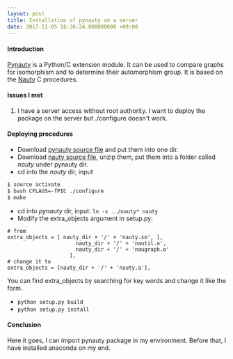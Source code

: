 ```yaml
---
layout: post
title: Installation of pynauty on a server
date: 2017-11-05 16:36:24.000000000 +09:00
---
```


#### Introduction

[Pynauty](https://web.cs.dal.ca/~peter/software/pynauty/html/index.html) is a Python/C extension module. It can be used to compare graphs for isomorphism and to determine their automorphism group. It is based on the [Nauty](http://www3.cs.stonybrook.edu/~algorith/implement/nauty/implement.shtml) C procedures.

#### Issues I met
1. I have a server access without root authority. I want to deploy the package on the server but ./configure doesn't work.

#### Deploying procedures
* Download [pynauty source file](https://github.com/katsiatyna/pynauty_0.6.0-modification) and put them into one dir.
* Download [nauty source file](http://users.cecs.anu.edu.au/~bdm/nauty/), unzip them, put them into a folder called *nauty* under pynauty dir.
* cd into the *nauty* dir, input
```bash
$ source activate
$ bash CFLAGS=-fPIC ./configure
$ make
```
* cd into *pynauty* dir, input:
`ln -s ../nauty* nauty`
* Modify the extra_objects argument in setup.py:

```
# from
extra_objects = [ nauty_dir + '/' + 'nauty.so', ],
                      nauty_dir + '/' + 'nautil.o',
                      nauty_dir + '/' + 'naugraph.o'
                    ],
# change it to
extra_objects = [nauty_dir + '/' + 'nauty.a'],
```
  You can find extra_objects by searching for key words and change it like the form.

* `python setup.py build`
* `python setup.py install`


#### Conclusion

Here it goes, I can import pynauty package in my environment. Before that, I have installed anaconda on my end.
